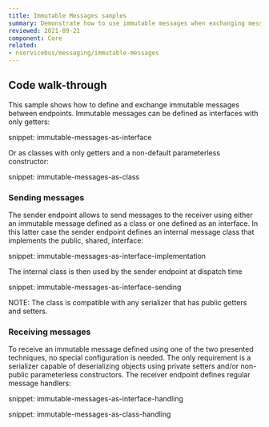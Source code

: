 ```yaml
---
title: Immutable Messages samples
summary: Demonstrate how to use immutable messages when exchanging messages between endpoints.
reviewed: 2021-09-21
component: Core
related:
- nservicebus/messaging/immutable-messages
---
```


## Code walk-through

This sample shows how to define and exchange immutable messages between endpoints. Immutable messages can be defined as interfaces with only getters:

snippet: immutable-messages-as-interface

Or as classes with only getters and a non-default parameterless constructor:

snippet: immutable-messages-as-class

### Sending messages

The sender endpoint allows to send messages to the receiver using either an immutable message defined as a class or one defined as an interface. In this latter case the sender endpoint defines an internal message class that implements the public, shared, interface:

snippet: immutable-messages-as-interface-implementation

The internal class is then used by the sender endpoint at dispatch time

snippet: immutable-messages-as-interface-sending

NOTE: The class is compatible with any serializer that has public getters and setters.

### Receiving messages

To receive an immutable message defined using one of the two presented techniques, no special configuration is needed. The only requirement is a serializer capable of deserializing objects using private setters and/or non-public parameterless constructors. The receiver endpoint defines regular message handlers:

snippet: immutable-messages-as-interface-handling

snippet: immutable-messages-as-class-handling
